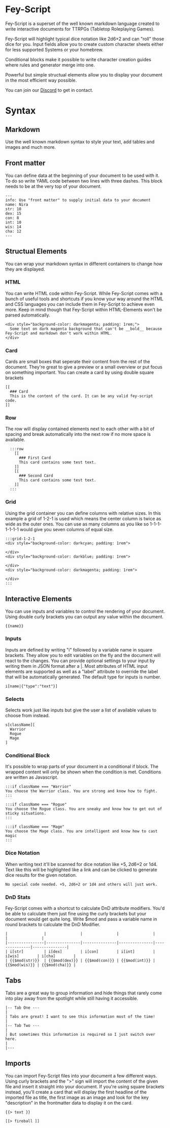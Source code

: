 # Fey-Script
Fey-Script is a superset of the well known markdown language created to write
interactive documents for TTRPGs (Tabletop Roleplaying Games).

Fey-Script will highlight typical dice notation like 2d6+2 and can "roll" those dice for you. 
Input fields allow you to create custom character sheets either for less supported Systems or your
homebrew.

Conditional blocks make it possible to write character creation guides where rules and generator merge 
into one.

Powerful but simple structual elements allow you to display your document in the most efficient way
possible.

You can join our [Discord](https://discord.gg/4E63pEndsR) to get in contact.

# Syntax

## Markdown
Use the well known markdown syntax to style your text, add tables and images and much more.

## Front matter
You can define data at the beginning of your document to be used with it. To do so write YAML code between
two lines with three dashes. This block needs to be at the very top of your document.

```fey
---
info: Use "front matter" to supply initial data to your document
name: Nira
str: 10
dex: 15
con: 8
int: 10
wis: 14
cha: 12
---
```

## Structual Elements
You can wrap your markdown syntax in different containers to change how they are displayed.

### HTML
You can write HTML code within Fey-Script. While Fey-Script comes with a bunch of useful tools and shortcuts
if you know your way around the HTML and CSS languages you can include them in Fey-Script to achieve even more.
Keep in mind though that Fey-Script within HTML-Elements won't be parsed automatically.
```fey
<div style="background-color: darkmagenta; padding: 1rem;">
  Some text on dark magenta background that can't be __bold__ because Fey-Script and markdown don't work within HTML.
</div>
```

### Card
Cards are small boxes that seperate their content from the rest of the document. They're great to give a preview
or a small overview or put focus on something important. You can create a card by using double square brackets

```fey
[[
  ### Card
  This is the content of the card. It can be any valid fey-script code.
]]
```

### Row
The row will display contained elements next to each other with a bit of spacing and break automatically
into the next row if no more space is available.

```fey
  :::row
    [[
      ### First Card
      This card contains some test text.
    ]]
    [[
      ### Second Card
      This card contains some test text.
    ]]
  :::
```

### Grid
Using the grid container you can define columns with relative sizes. In this example a grid of 1-2-1 is used
which means the center column is twice as wide as the outer ones. You can use as many columns as you like so
1-1-1-1-1-1-1 would give you seven columns of equal size.

```fey
:::grid-1-2-1
<div style="background-color: darkcyan; padding: 1rem">

</div>
<div style="background-color: darkblue; padding: 1rem">

</div>
<div style="background-color: darkmagenta; padding: 1rem">

</div>
:::
```

## Interactive Elements
You can use inputs and variables to control the rendering of your document. Using double curly brackets
you can output any value within the document.

```fey
{{name}}
```

### Inputs
Inputs are defined by writing "i" followed by a variable name in square brackets. They allow you to edit
variables on the fly and the document will react to the changes. You can provide optional settings to your
input by writing them in JSON format after a |. Most attributes of HTML input elements are supported as well
as a "label" attribute to override the label that will be automatically generated. The default type for inputs
is number.

```fey
i[name|{"type":"text"}]
```

### Selects
Selects work just like inputs but give the user a list of available values to choose from instead.

```fey
s[className][
  Warrior
  Rogue
  Mage
]
```

### Conditional Block
It's possible to wrap parts of your document in a conditional if block. The wrapped content will only be shown
when the condition is met. Conditions are written as Javascript.

```fey
:::if className === "Warrior"
You choose the Warrior class. You are strong and know how to fight.
:::

:::if className === "Rogue"
You choose the Rogue class. You are sneaky and know how to get out of sticky situations.
:::

:::if className === "Mage"
You choose the Mage class. You are intelligent and know how to cast magic
:::
```

### Dice Notation
When writing text it'll be scanned for dice notation like +5, 2d6+2 or 1d4. Text like this will be highlighted
like a link and can be clicked to generate dice results for the given notation.

```fey
No special code needed. +5, 2d6+2 or 1d4 and others will just work.
```

### DnD Stats
Fey-Script comes with a shortcut to calculate DnD attribute modifiers. You'd be able to calculate them just fine
using the curly brackets but your document would get quite long. Write $mod and pass a variable name in round brackets
to calculate the DnD Modifier.

```fey
|                |               |               |               |               |               |
|----------------|---------------|---------------|---------------|---------------|---------------|
| i[str]         | i[dex]        | i[con]        | i[int]        | i[wis]        | i[cha]        |
| {{$mod(str)}}  | {{$mod(dex)}} | {{$mod(con)}} | {{$mod(int)}} | {{$mod(wis)}} | {{$mod(cha)}} |
```

## Tabs
Tabs are a great way to group information and hide things that rarely come into play away from the spotlight
while still having it accessible.

```fey
|-- Tab One ---
|
| Tabs are great! I want to see this information most of the time!
|
|-- Tab Two ---
|
| But sometimes this information is required so I just switch over here.
|
|---
```

## Imports
You can import Fey-Script files into your document a few different ways. Using curly brackets and the ">" sign
will import the content of the given file and insert it straight into your document.
If you're using square brackets instead, you'll create a card that will display the first headline of the imported
file as title, the first image as an image and look for the key "description" in the frontmatter data to display
it on the card.

```fey
{{> text }}

[[> fireball ]]
```

